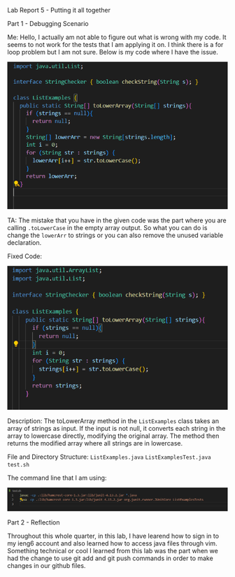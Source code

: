 Lab Report 5 - Putting it all together

Part 1 - Debugging Scenario

Me: Hello, I actually am not able to figure out what is wrong with my code. It seems to not work for the tests that I am applying it on. I think there is a for loop problem but I am not sure. Below is my code where I have the issue.

![Image](lab5.1.png)

TA: The mistake that you have in the given code was the part where you are calling `.toLowerCase` in the empty array output. So what you can do is change the `lowerArr` to strings or you can also remove the unused variable declaration.

Fixed Code:

![Image](lab5.2.png)

Description:
The toLowerArray method in the `ListExamples` class takes an array of strings as input. If the input is not null, it converts each string in the array to lowercase directly, modifying the original array. The method then returns the modified array where all strings are in lowercase.

File and Directory Structure:
`ListExamples.java`
`ListExamplesTest.java`
`test.sh`

The command line that I am using:

![Image](lab5.3.png)

Part 2 - Reflection

Throughout this whole quarter, in this lab, I have learend how to sign in to my ieng6 account and also learned how to access java files through vim. Something technical or cool I learned from this lab was the part when we had the change to use git add and git push commands in order to make changes in our github files.
